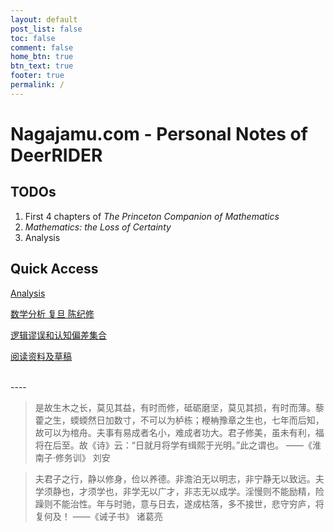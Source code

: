 ```yaml
---
layout: default
post_list: false
toc: false
comment: false
home_btn: true
btn_text: true
footer: true
permalink: /
---
```


# Nagajamu.com - Personal Notes of DeerRIDER

## TODOs

1. First 4 chapters of *The Princeton Companion of Mathematics*
2. *Mathematics: the Loss of Certainty*
3. Analysis

## Quick Access

[Analysis]({{site.url}}/mathematics/2-analysis/)

[数学分析 复旦 陈纪修](https://www.bilibili.com/video/BV12s411h7)

[逻辑谬误和认知偏差集合]({{site.url}}/posts/cognitive-bias-and-logical-fallacy/)

[阅读资料及草稿]({{site.url}}/pages/readings_and_drafts/)

<br>
----

<br>

> 是故生木之长，莫见其益，有时而修，砥砺磨坚，莫见其损，有时而薄。藜藿之生，蝡蝡然日加数寸，不可以为栌栋；楩柟豫章之生也，七年而后知，故可以为棺舟。夫事有易成者名小，难成者功大。君子修美，虽未有利，福将在后至。故《诗》云：“日就月将学有缉熙于光明。”此之谓也。    ——《淮南子·修务训》 刘安


> 夫君子之行，静以修身，俭以养德。非澹泊无以明志，非宁静无以致远。夫学须静也，才须学也，非学无以广才，非志无以成学。淫慢则不能励精，险躁则不能治性。年与时驰，意与日去，遂成枯落，多不接世，悲守穷庐，将复何及！  ——《诫子书》 诸葛亮